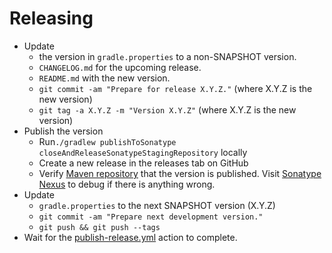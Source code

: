 # Releasing

- Update 
  - the version in `gradle.properties` to a non-SNAPSHOT version. 
  - `CHANGELOG.md` for the upcoming release.
  - `README.md` with the new version.
  - `git commit -am "Prepare for release X.Y.Z."` (where X.Y.Z is the new version)
  - `git tag -a X.Y.Z -m "Version X.Y.Z"` (where X.Y.Z is the new version)
- Publish the version
  - Run`./gradlew publishToSonatype closeAndReleaseSonatypeStagingRepository` locally
  - Create a new release in the releases tab on GitHub
  - Verify [Maven repository](https://repo1.maven.org/maven2/io/github/detekt/sarif4k/sarif4k/) that the version is
    published. Visit [Sonatype Nexus](https://oss.sonatype.org/) to debug if there is anything wrong.
- Update 
  - `gradle.properties` to the next SNAPSHOT version (X.Y.Z)
  - `git commit -am "Prepare next development version."`
  - `git push && git push --tags`
- Wait for the [publish-release.yml](.github/workflows/publish-release.yml) action to complete.